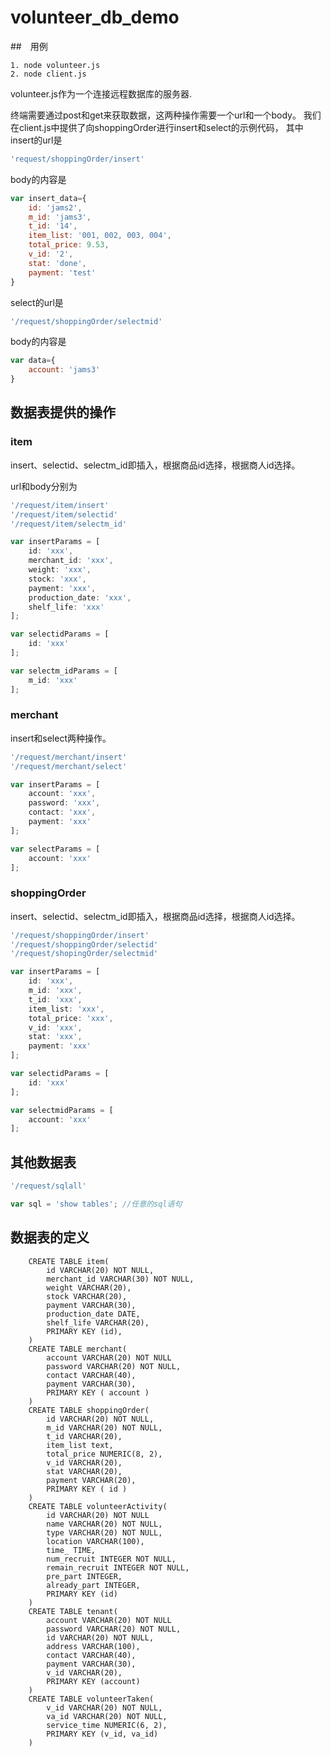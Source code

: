 # volunteer_db_demo

##　用例

```
1. node volunteer.js
2. node client.js
```

volunteer.js作为一个连接远程数据库的服务器.

终端需要通过post和get来获取数据，这两种操作需要一个url和一个body。
我们在client.js中提供了向shoppingOrder进行insert和select的示例代码，
其中insert的url是

```` javascript
'request/shoppingOrder/insert'
````


body的内容是

````javascript
var insert_data={
    id: 'jams2',
    m_id: 'jams3',
    t_id: '14',
    item_list: '001, 002, 003, 004',
    total_price: 9.53,
    v_id: '2',
    stat: 'done',
    payment: 'test'
}
````

select的url是

```javascript
'/request/shoppingOrder/selectmid'
```

body的内容是

```javascript
var data={
    account: 'jams3'
}
```

## 数据表提供的操作

### item

insert、selectid、selectm_id即插入，根据商品id选择，根据商人id选择。

url和body分别为

```javascript
'/request/item/insert'
'/request/item/selectid'
'/request/item/selectm_id'

var insertParams = [   
    id: 'xxx',
    merchant_id: 'xxx',
    weight: 'xxx',
    stock: 'xxx',
    payment: 'xxx',
    production_date: 'xxx',
    shelf_life: 'xxx'
];

var selectidParams = [   
    id: 'xxx'
];

var selectm_idParams = [   
    m_id: 'xxx'
];
```

### merchant

insert和select两种操作。

```javascript
'/request/merchant/insert'
'/request/merchant/select'

var insertParams = [   
    account: 'xxx',
    password: 'xxx',
    contact: 'xxx',
    payment: 'xxx'
];

var selectParams = [   
    account: 'xxx'
]; 
```

### shoppingOrder

insert、selectid、selectm_id即插入，根据商品id选择，根据商人id选择。

```javascript
'/request/shoppingOrder/insert'
'/request/shoppingOrder/selectid'
'/request/shopingOrder/selectmid'

var insertParams = [   
    id: 'xxx',
    m_id: 'xxx',
    t_id: 'xxx',
    item_list: 'xxx',
    total_price: 'xxx',
    v_id: 'xxx',
    stat: 'xxx',
    payment: 'xxx'
];

var selectidParams = [   
    id: 'xxx'
];

var selectmidParams = [   
    account: 'xxx'
];
```



## 其他数据表

```javascript
'/request/sqlall'

var sql = 'show tables'; //任意的sql语句
```



## 数据表的定义

```mysql
    CREATE TABLE item(
        id VARCHAR(20) NOT NULL,
        merchant_id VARCHAR(30) NOT NULL,
        weight VARCHAR(20),
        stock VARCHAR(20),
        payment VARCHAR(30),
        production_date DATE,
        shelf_life VARCHAR(20),
        PRIMARY KEY (id),
    )
    CREATE TABLE merchant(
        account VARCHAR(20) NOT NULL
        password VARCHAR(20) NOT NULL,
        contact VARCHAR(40),
        payment VARCHAR(30),
        PRIMARY KEY ( account )
    )
    CREATE TABLE shoppingOrder(
        id VARCHAR(20) NOT NULL,
        m_id VARCHAR(20) NOT NULL,
        t_id VARCHAR(20),
        item_list text,
        total_price NUMERIC(8, 2),
        v_id VARCHAR(20),
        stat VARCHAR(20),
        payment VARCHAR(20),
        PRIMARY KEY ( id )
    )
    CREATE TABLE volunteerActivity(
        id VARCHAR(20) NOT NULL
        name VARCHAR(20) NOT NULL,
        type VARCHAR(20) NOT NULL,
        location VARCHAR(100),
        time_ TIME,
        num_recruit INTEGER NOT NULL,
        remain_recruit INTEGER NOT NULL,
        pre_part INTEGER,
        already_part INTEGER,
        PRIMARY KEY (id)
    )
    CREATE TABLE tenant(
        account VARCHAR(20) NOT NULL
        password VARCHAR(20) NOT NULL,
        id VARCHAR(20) NOT NULL,
        address VARCHAR(100),
        contact VARCHAR(40),
        payment VARCHAR(30),
        v_id VARCHAR(20),
        PRIMARY KEY (account)
    )
    CREATE TABLE volunteerTaken(
        v_id VARCHAR(20) NOT NULL,
        va_id VARCHAR(20) NOT NULL,
        service_time NUMERIC(6, 2),
        PRIMARY KEY (v_id, va_id)
    )
   
```

